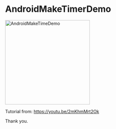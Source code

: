 # AndroidMakeTimerDemo

<img width="273" alt="AndroidMakeTimeDemo" src="https://user-images.githubusercontent.com/3993516/137416775-7bb8233b-f1d5-4792-85f9-0990c2d4b238.png">

Tutorial from: https://youtu.be/2mKhmMrt2Ok

Thank you.
